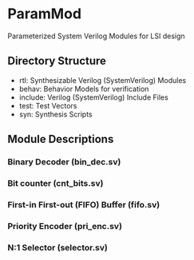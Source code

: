 # ParamMod
Parameterized System Verilog Modules for LSI design

## Directory Structure
- rtl: Synthesizable Verilog (SystemVerilog) Modules
- behav: Behavior Models for verification
- include: Verilog (SystemVerilog) Include Files
- test: Test Vectors
- syn: Synthesis Scripts

## Module Descriptions
### Binary Decoder (bin_dec.sv)

### Bit counter (cnt_bits.sv)

### First-in First-out (FIFO) Buffer (fifo.sv)

### Priority Encoder (pri_enc.sv)

### N:1 Selector (selector.sv)
